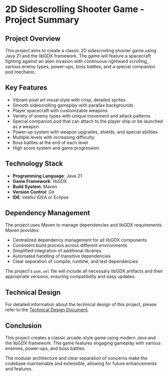 # 2D Sidescrolling Shooter Game - Project Summary

## Project Overview

This project aims to create a classic 2D sidescrolling shooter game using Java 21 and the libGDX framework. The game will feature a spacecraft fighting against an alien invasion with continuous rightward scrolling, various enemy types, power-ups, boss battles, and a special companion pod mechanic.

## Key Features

- Vibrant pixel art visual style with crisp, detailed sprites
- Smooth sidescrolling gameplay with parallax backgrounds
- Player spacecraft with customizable weapons
- Variety of enemy types with unique movement and attack patterns
- Special companion pod that can attach to the player ship or be launched as a weapon
- Power-up system with weapon upgrades, shields, and special abilities
- Multiple levels with increasing difficulty
- Boss battles at the end of each level
- High score system and game progression

## Technology Stack

- **Programming Language**: Java 21
- **Game Framework**: libGDX
- **Build System**: Maven
- **Version Control**: Git
- **IDE**: IntelliJ IDEA or Eclipse

## Dependency Management

The project uses Maven to manage dependencies and libGDX requirements. Maven provides:

- Centralized dependency management for all libGDX components
- Consistent build process across different environments
- Simplified integration of additional libraries
- Automated handling of transitive dependencies
- Clear separation of compile, runtime, and test dependencies

The project's `pom.xml` file will include all necessary libGDX artifacts and their appropriate versions, ensuring compatibility and easy updates.


## Technical Design

For detailed information about the technical design of this project, please refer to the [Technical Design Document](design/technical-design-document.md).

## Conclusion

This project creates a classic arcade-style game using modern Java and the libGDX framework. The game features engaging gameplay with various enemies, power-ups, and boss battles.

The modular architecture and clear separation of concerns make the codebase maintainable and extensible, allowing for future enhancements and features.
